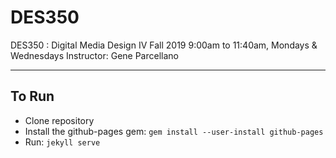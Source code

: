 # DES350
DES350 : Digital Media Design IV
Fall 2019
9:00am to 11:40am, Mondays & Wednesdays
Instructor: Gene Parcellano

---
## To Run
- Clone repository
- Install the github-pages gem: `gem install --user-install github-pages`
- Run: `jekyll serve`